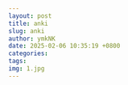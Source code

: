 ```yaml
---
layout: post
title: anki
slug: anki
author: ymkNK
date: 2025-02-06 10:35:19 +0800
categories: 
tags: 
img: 1.jpg
---
```

